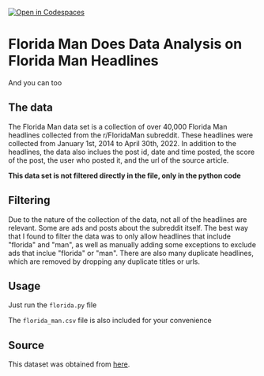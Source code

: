 [![Open in Codespaces](https://classroom.github.com/assets/launch-codespace-2972f46106e565e64193e422d61a12cf1da4916b45550586e14ef0a7c637dd04.svg)](https://classroom.github.com/open-in-codespaces?assignment_repo_id=18894961)
# Florida Man Does Data Analysis on Florida Man Headlines

And you can too

## The data

The Florida Man data set is a collection of over 40,000 Florida Man headlines collected from the r/FloridaMan subreddit. These headlines were collected from January 1st, 2014 to April 30th, 2022. In addition to the headlines, the data also inclues the post id, date and time posted, the score of the post, the user who posted it, and the url of the source article.

**This data set is not filtered directly in the file, only in the python code**

## Filtering

Due to the nature of the collection of the data, not all of the headlines are relevant. Some are ads and posts about the subreddit itself. The best way that I found to filter the data was to only allow headlines that include "florida" and "man", as well as manually adding some exceptions to exclude ads that inclue "florida" or "man". There are also many duplicate headlines, which are removed by dropping any duplicate titles or urls.

## Usage

Just run the `florida.py` file

The `florida_man.csv` file is also included for your convenience

## Source

This dataset was obtained from [here](https://www.kaggle.com/datasets/bcruise/reddit-rfloridaman).